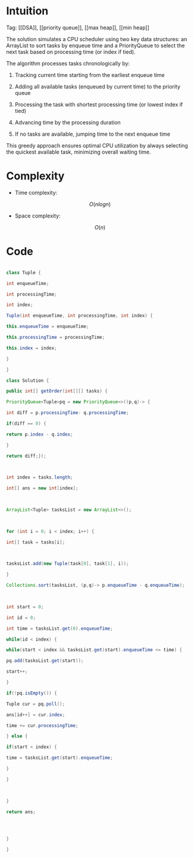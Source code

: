 # Intuition

<!-- Describe your first thoughts on how to solve this problem. -->

Tag: [[DSA]], [[priority queue]], [[max heap]], [[min heap]]


The solution simulates a CPU scheduler using two key data structures: an ArrayList to sort tasks by enqueue time and a PriorityQueue to select the next task based on processing time (or index if tied).

  

The algorithm processes tasks chronologically by:

1. Tracking current time starting from the earliest enqueue time

2. Adding all available tasks (enqueued by current time) to the priority queue

3. Processing the task with shortest processing time (or lowest index if tied)

4. Advancing time by the processing duration

5. If no tasks are available, jumping time to the next enqueue time

  

This greedy approach ensures optimal CPU utilization by always selecting the quickest available task, minimizing overall waiting time.

  

# Complexity

- Time complexity:

<!-- Add your time complexity here, e.g. $$O(n)$$ -->

$$O(nlogn)$$

  

- Space complexity:

<!-- Add your space complexity here, e.g. $$O(n)$$ -->

$$O(n)$$

  

# Code

```java []

class Tuple {

int enqueueTime;

int processingTime;

int index;

Tuple(int enqueueTime, int processingTime, int index) {

this.enqueueTime = enqueueTime;

this.processingTime = processingTime;

this.index = index;

}

}

class Solution {

public int[] getOrder(int[][] tasks) {

PriorityQueue<Tuple>pq = new PriorityQueue<>((p,q)-> {

int diff = p.processingTime- q.processingTime;

if(diff == 0) {

return p.index - q.index;

}

return diff;});

  

int index = tasks.length;

int[] ans = new int[index];

  

ArrayList<Tuple> tasksList = new ArrayList<>();

  

for (int i = 0; i < index; i++) {

int[] task = tasks[i];

  

tasksList.add(new Tuple(task[0], task[1], i));

}

Collections.sort(tasksList, (p,q)-> p.enqueueTime - q.enqueueTime);

  

int start = 0;

int id = 0;

int time = tasksList.get(0).enqueueTime;

while(id < index) {

while(start < index && tasksList.get(start).enqueueTime <= time) {

pq.add(tasksList.get(start));

start++;

}

if(!pq.isEmpty()) {

Tuple cur = pq.poll();

ans[id++] = cur.index;

time += cur.processingTime;

} else {

if(start < index) {

time = tasksList.get(start).enqueueTime;

}

}

  

}

return ans;

  
  

}

}

```